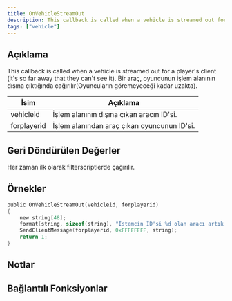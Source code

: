 ```yaml
---
title: OnVehicleStreamOut
description: This callback is called when a vehicle is streamed out for a player's client (it's so far away that they can't see it).
tags: ["vehicle"]
---
```


<VersionWarn name='callback' version='SA-MP 0.3a' />

## Açıklama

This callback is called when a vehicle is streamed out for a player's client (it's so far away that they can't see it).
Bir araç, oyuncunun işlem alanının dışına çıktığında çağırılır(Oyuncuların göremeyeceği kadar uzakta).

| İsim        | Açıklama                                                     |
| ----------- | ------------------------------------------------------------ |
| vehicleid   | İşlem alanının dışına çıkan aracın ID'si.                    |
| forplayerid | İşlem alanından araç çıkan oyuncunun ID'si.                  |

## Geri Döndürülen Değerler

Her zaman ilk olarak filterscriptlerde çağırılır.

## Örnekler

```c
public OnVehicleStreamOut(vehicleid, forplayerid)
{
    new string[48];
    format(string, sizeof(string), "İstemcin ID'si %d olan aracı artık göremez.", vehicleid);
    SendClientMessage(forplayerid, 0xFFFFFFFF, string);
    return 1;
}
```

## Notlar

<TipNPCCallbacks />

## Bağlantılı Fonksiyonlar
